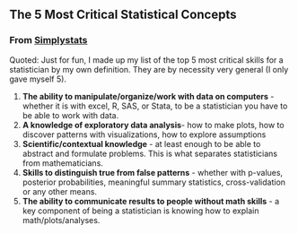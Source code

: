 ## The 5 Most Critical Statistical Concepts<br>
### From [Simplystats](https://simplystatistics.tumblr.com/post/12076163379/the-5-most-critical-statistical-concepts)
 Quoted: Just for fun, I made up my list of the top 5 most critical skills for a statistician by my own definition. They are by necessity very general (I only gave myself 5).<br> 
1. __The ability to manipulate/organize/work with data on computers__ - whether it is with excel, R, SAS, or Stata, to be a statistician you have to be able to work with data. 
2. __A knowledge of exploratory data analysis__- how to make plots, how to discover patterns with visualizations, how to explore assumptions
3. __Scientific/contextual knowledge__ - at least enough to be able to abstract and formulate problems. This is what separates statisticians from mathematicians. 
4. __Skills to distinguish true from false patterns__ - whether with p-values, posterior probabilities, meaningful summary statistics, cross-validation or any other means. 
5. __The ability to communicate results to people without math skills__ - a key component of being a statistician is knowing how to explain math/plots/analyses.
